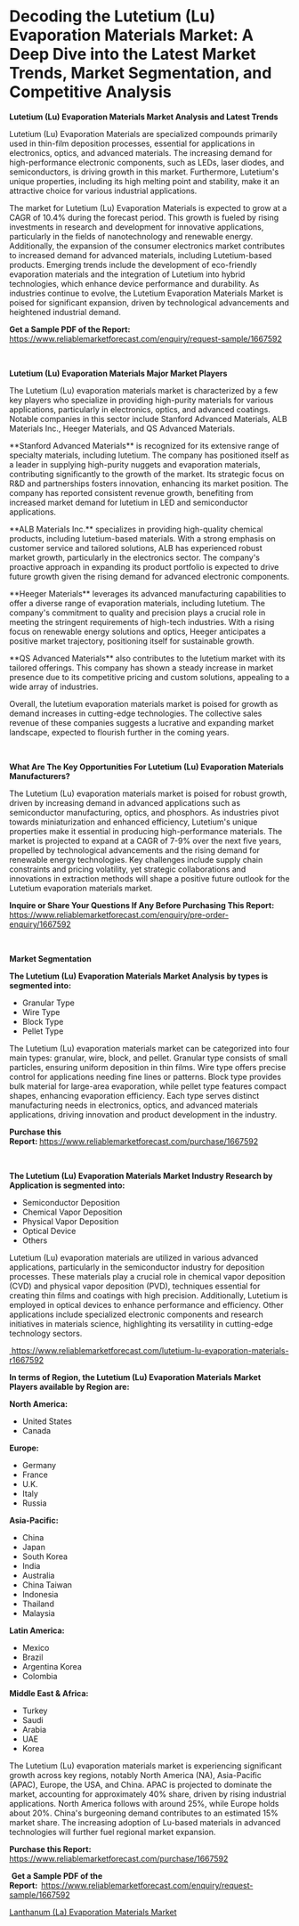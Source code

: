 <p><h1>Decoding the Lutetium (Lu) Evaporation Materials Market: A Deep Dive into the Latest Market Trends, Market Segmentation, and Competitive Analysis</h1></p><p><strong>Lutetium (Lu) Evaporation Materials Market Analysis and Latest Trends</strong></p>
<p><p>Lutetium (Lu) Evaporation Materials are specialized compounds primarily used in thin-film deposition processes, essential for applications in electronics, optics, and advanced materials. The increasing demand for high-performance electronic components, such as LEDs, laser diodes, and semiconductors, is driving growth in this market. Furthermore, Lutetium's unique properties, including its high melting point and stability, make it an attractive choice for various industrial applications.</p><p>The market for Lutetium (Lu) Evaporation Materials is expected to grow at a CAGR of 10.4% during the forecast period. This growth is fueled by rising investments in research and development for innovative applications, particularly in the fields of nanotechnology and renewable energy. Additionally, the expansion of the consumer electronics market contributes to increased demand for advanced materials, including Lutetium-based products. Emerging trends include the development of eco-friendly evaporation materials and the integration of Lutetium into hybrid technologies, which enhance device performance and durability. As industries continue to evolve, the Lutetium Evaporation Materials Market is poised for significant expansion, driven by technological advancements and heightened industrial demand.</p></p>
<p><strong>Get a Sample PDF of the Report:&nbsp;</strong> <a href="https://www.reliablemarketforecast.com/enquiry/request-sample/1667592?utm_campaign=1888&utm_medium=2&utm_source=Github&utm_content=ia&utm_term=02022025&utm_id=lutetium-lu-evaporation-materials">https://www.reliablemarketforecast.com/enquiry/request-sample/1667592</a></p>
<p>&nbsp;</p>
<p><strong>Lutetium (Lu) Evaporation Materials Major Market Players</strong></p>
<p><p>The Lutetium (Lu) evaporation materials market is characterized by a few key players who specialize in providing high-purity materials for various applications, particularly in electronics, optics, and advanced coatings. Notable companies in this sector include Stanford Advanced Materials, ALB Materials Inc., Heeger Materials, and QS Advanced Materials.</p><p>**Stanford Advanced Materials** is recognized for its extensive range of specialty materials, including lutetium. The company has positioned itself as a leader in supplying high-purity nuggets and evaporation materials, contributing significantly to the growth of the market. Its strategic focus on R&D and partnerships fosters innovation, enhancing its market position. The company has reported consistent revenue growth, benefiting from increased market demand for lutetium in LED and semiconductor applications.</p><p>**ALB Materials Inc.** specializes in providing high-quality chemical products, including lutetium-based materials. With a strong emphasis on customer service and tailored solutions, ALB has experienced robust market growth, particularly in the electronics sector. The company's proactive approach in expanding its product portfolio is expected to drive future growth given the rising demand for advanced electronic components.</p><p>**Heeger Materials** leverages its advanced manufacturing capabilities to offer a diverse range of evaporation materials, including lutetium. The company's commitment to quality and precision plays a crucial role in meeting the stringent requirements of high-tech industries. With a rising focus on renewable energy solutions and optics, Heeger anticipates a positive market trajectory, positioning itself for sustainable growth.</p><p>**QS Advanced Materials** also contributes to the lutetium market with its tailored offerings. This company has shown a steady increase in market presence due to its competitive pricing and custom solutions, appealing to a wide array of industries. </p><p>Overall, the lutetium evaporation materials market is poised for growth as demand increases in cutting-edge technologies. The collective sales revenue of these companies suggests a lucrative and expanding market landscape, expected to flourish further in the coming years.</p></p>
<p>&nbsp;</p>
<p><strong>What Are The Key Opportunities For Lutetium (Lu) Evaporation Materials Manufacturers?</strong></p>
<p><p>The Lutetium (Lu) evaporation materials market is poised for robust growth, driven by increasing demand in advanced applications such as semiconductor manufacturing, optics, and phosphors. As industries pivot towards miniaturization and enhanced efficiency, Lutetium's unique properties make it essential in producing high-performance materials. The market is projected to expand at a CAGR of 7-9% over the next five years, propelled by technological advancements and the rising demand for renewable energy technologies. Key challenges include supply chain constraints and pricing volatility, yet strategic collaborations and innovations in extraction methods will shape a positive future outlook for the Lutetium evaporation materials market.</p></p>
<p><strong>Inquire or Share Your Questions If Any Before Purchasing This Report:</strong> <a href="https://www.reliablemarketforecast.com/enquiry/pre-order-enquiry/1667592?utm_campaign=1888&utm_medium=2&utm_source=Github&utm_content=ia&utm_term=02022025&utm_id=lutetium-lu-evaporation-materials">https://www.reliablemarketforecast.com/enquiry/pre-order-enquiry/1667592</a></p>
<p>&nbsp;</p>
<p><strong>Market Segmentation</strong></p>
<p><strong>The Lutetium (Lu) Evaporation Materials Market Analysis by types is segmented into:</strong></p>
<p><ul><li>Granular Type</li><li>Wire Type</li><li>Block Type</li><li>Pellet Type</li></ul></p>
<p><p>The Lutetium (Lu) evaporation materials market can be categorized into four main types: granular, wire, block, and pellet. Granular type consists of small particles, ensuring uniform deposition in thin films. Wire type offers precise control for applications needing fine lines or patterns. Block type provides bulk material for large-area evaporation, while pellet type features compact shapes, enhancing evaporation efficiency. Each type serves distinct manufacturing needs in electronics, optics, and advanced materials applications, driving innovation and product development in the industry.</p></p>
<p><strong>Purchase this Report:&nbsp;</strong><a href="https://www.reliablemarketforecast.com/purchase/1667592?utm_campaign=1888&utm_medium=2&utm_source=Github&utm_content=ia&utm_term=02022025&utm_id=lutetium-lu-evaporation-materials">https://www.reliablemarketforecast.com/purchase/1667592</a></p>
<p>&nbsp;</p>
<p><strong>The Lutetium (Lu) Evaporation Materials Market Industry Research by Application is segmented into:</strong></p>
<p><ul><li>Semiconductor Deposition</li><li>Chemical Vapor Deposition</li><li>Physical Vapor Deposition</li><li>Optical Device</li><li>Others</li></ul></p>
<p><p>Lutetium (Lu) evaporation materials are utilized in various advanced applications, particularly in the semiconductor industry for deposition processes. These materials play a crucial role in chemical vapor deposition (CVD) and physical vapor deposition (PVD), techniques essential for creating thin films and coatings with high precision. Additionally, Lutetium is employed in optical devices to enhance performance and efficiency. Other applications include specialized electronic components and research initiatives in materials science, highlighting its versatility in cutting-edge technology sectors.</p></p>
<p><a href="https://www.reliablemarketforecast.com/lutetium-lu-evaporation-materials-r1667592?utm_campaign=1888&utm_medium=2&utm_source=Github&utm_content=ia&utm_term=02022025&utm_id=lutetium-lu-evaporation-materials">&nbsp;https://www.reliablemarketforecast.com/lutetium-lu-evaporation-materials-r1667592</a></p>
<p><strong>In terms of Region, the Lutetium (Lu) Evaporation Materials Market Players available by Region are:</strong></p>
<p>
    <p> <strong> North America: </strong>
        <ul>
            <li>United States</li>
            <li>Canada</li>
        </ul>
        </p> 
    <p> <strong> Europe: </strong>
        <ul>
            <li>Germany</li>
            <li>France</li>
            <li>U.K.</li>
            <li>Italy</li>
            <li>Russia</li>
        </ul>
        </p> 
    <p> <strong> Asia-Pacific: </strong>
        <ul>
            <li>China</li>
            <li>Japan</li>
            <li>South Korea</li>
            <li>India</li>
            <li>Australia</li>
            <li>China Taiwan</li>
            <li>Indonesia</li>
            <li>Thailand</li>
            <li>Malaysia</li>
        </ul>
        </p> 
    <p> <strong> Latin America: </strong>
        <ul>
            <li>Mexico</li>
            <li>Brazil</li>
            <li>Argentina Korea</li>
            <li>Colombia</li>
        </ul>
        </p> 
    <p> <strong> Middle East & Africa: </strong>
        <ul>
            <li>Turkey</li>
            <li>Saudi</li>
            <li>Arabia</li>
            <li>UAE</li>
            <li>Korea</li>
        </ul>
    </p>
    </p>
<p><p>The Lutetium (Lu) evaporation materials market is experiencing significant growth across key regions, notably North America (NA), Asia-Pacific (APAC), Europe, the USA, and China. APAC is projected to dominate the market, accounting for approximately 40% share, driven by rising industrial applications. North America follows with around 25%, while Europe holds about 20%. China's burgeoning demand contributes to an estimated 15% market share. The increasing adoption of Lu-based materials in advanced technologies will further fuel regional market expansion.</p></p>
<p><strong>Purchase this Report: </strong><a href="https://www.reliablemarketforecast.com/purchase/1667592?utm_campaign=1888&utm_medium=2&utm_source=Github&utm_content=ia&utm_term=02022025&utm_id=lutetium-lu-evaporation-materials">https://www.reliablemarketforecast.com/purchase/1667592</a></p>
<p>&nbsp;<strong>Get a Sample PDF of the Report:&nbsp;&nbsp;</strong><a href="https://www.reliablemarketforecast.com/enquiry/request-sample/1667592?utm_campaign=1888&utm_medium=2&utm_source=Github&utm_content=ia&utm_term=02022025&utm_id=lutetium-lu-evaporation-materials">https://www.reliablemarketforecast.com/enquiry/request-sample/1667592</a></p>
<p><strong></strong></p>
<p><p><a href="https://github.com/gulaimolin/Market-Research-Report-List-7/blob/main/lanthanum-la-evaporation-materials-market.md?utm_campaign=1888&utm_medium=2&utm_source=Github&utm_content=ia&utm_term=02022025&utm_id=lutetium-lu-evaporation-materials">Lanthanum (La) Evaporation Materials Market</a></p></p>